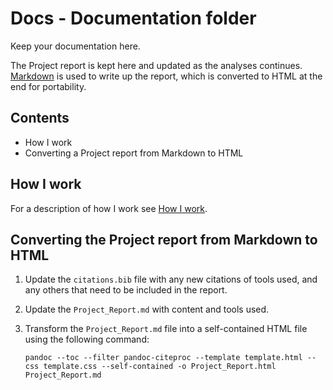 # Docs - Documentation folder

Keep your documentation here.

The Project report is kept here and updated as the analyses continues.
[Markdown](https://www.markdownguide.org/cheat-sheet/) is used to write
up the report, which is converted to HTML at the end for portability.

## Contents

* How I work
* Converting a Project report from Markdown to HTML

## How I work

For a description of how I work see [How I work](docs/HowToWork.md).

## Converting the Project report from Markdown to HTML

1. Update the `citations.bib` file with any new citations of
tools used, and any others that need to be included in the report.

2. Update the `Project_Report.md` with content and tools used.

3. Transform the `Project_Report.md` file into a self-contained
HTML file using the following command:
    ```
    pandoc --toc --filter pandoc-citeproc --template template.html --css template.css --self-contained -o Project_Report.html Project_Report.md
    ```
